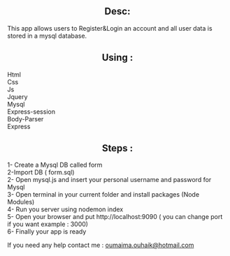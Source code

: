 <center><h2>Desc: </h2></center>
This app allows users to Register&Login an account and all user data is stored in a mysql database.
<center><h2>Using :  </h2></center>
Html  <br/>
Css  <br/>
Js  <br/>
Jquery <br/>
Mysql <br/>
Express-session  <br/>
Body-Parser  <br/>
Express  <br/>

<center><h2>Steps : </h2></center>
1- Create a Mysql DB called form <br/>
2-Import DB ( form.sql) <br/>
2- Open mysql.js and insert your personal username and password for Mysql <br/>
3- Open terminal in your current folder and install  packages (Node Modules)  <br/>
4- Run you server using nodemon index  <br/>
5- Open your browser and put http://localhost:9090 ( you can change port if you want example : 3000) <br/>
6- Finally your app is ready <br/>

If you need any help contact me : oumaima.ouhaik@hotmail.com <br/>

